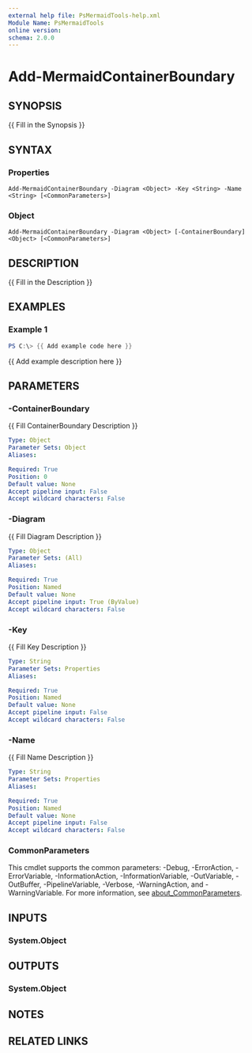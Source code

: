 ```yaml
---
external help file: PsMermaidTools-help.xml
Module Name: PsMermaidTools
online version:
schema: 2.0.0
---
```


# Add-MermaidContainerBoundary

## SYNOPSIS
{{ Fill in the Synopsis }}

## SYNTAX

### Properties
```
Add-MermaidContainerBoundary -Diagram <Object> -Key <String> -Name <String> [<CommonParameters>]
```

### Object
```
Add-MermaidContainerBoundary -Diagram <Object> [-ContainerBoundary] <Object> [<CommonParameters>]
```

## DESCRIPTION
{{ Fill in the Description }}

## EXAMPLES

### Example 1
```powershell
PS C:\> {{ Add example code here }}
```

{{ Add example description here }}

## PARAMETERS

### -ContainerBoundary
{{ Fill ContainerBoundary Description }}

```yaml
Type: Object
Parameter Sets: Object
Aliases:

Required: True
Position: 0
Default value: None
Accept pipeline input: False
Accept wildcard characters: False
```

### -Diagram
{{ Fill Diagram Description }}

```yaml
Type: Object
Parameter Sets: (All)
Aliases:

Required: True
Position: Named
Default value: None
Accept pipeline input: True (ByValue)
Accept wildcard characters: False
```

### -Key
{{ Fill Key Description }}

```yaml
Type: String
Parameter Sets: Properties
Aliases:

Required: True
Position: Named
Default value: None
Accept pipeline input: False
Accept wildcard characters: False
```

### -Name
{{ Fill Name Description }}

```yaml
Type: String
Parameter Sets: Properties
Aliases:

Required: True
Position: Named
Default value: None
Accept pipeline input: False
Accept wildcard characters: False
```

### CommonParameters
This cmdlet supports the common parameters: -Debug, -ErrorAction, -ErrorVariable, -InformationAction, -InformationVariable, -OutVariable, -OutBuffer, -PipelineVariable, -Verbose, -WarningAction, and -WarningVariable. For more information, see [about_CommonParameters](http://go.microsoft.com/fwlink/?LinkID=113216).

## INPUTS

### System.Object

## OUTPUTS

### System.Object
## NOTES

## RELATED LINKS
